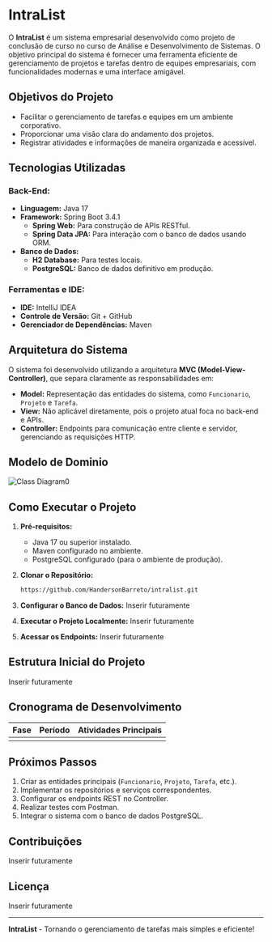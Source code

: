 # IntraList

O **IntraList** é um sistema empresarial desenvolvido como projeto de conclusão de curso no curso de Análise e Desenvolvimento de Sistemas. O objetivo principal do sistema é fornecer uma ferramenta eficiente de gerenciamento de projetos e tarefas dentro de equipes empresariais, com funcionalidades modernas e uma interface amigável.

## Objetivos do Projeto

- Facilitar o gerenciamento de tarefas e equipes em um ambiente corporativo.
- Proporcionar uma visão clara do andamento dos projetos.
- Registrar atividades e informações de maneira organizada e acessível.

## Tecnologias Utilizadas

### **Back-End:**
- **Linguagem:** Java 17
- **Framework:** Spring Boot 3.4.1
  - **Spring Web:** Para construção de APIs RESTful.
  - **Spring Data JPA:** Para interação com o banco de dados usando ORM.
- **Banco de Dados:**
  - **H2 Database:** Para testes locais.
  - **PostgreSQL:** Banco de dados definitivo em produção.

### **Ferramentas e IDE:**
- **IDE:** IntelliJ IDEA
- **Controle de Versão:** Git + GitHub
- **Gerenciador de Dependências:** Maven

## Arquitetura do Sistema

O sistema foi desenvolvido utilizando a arquitetura **MVC (Model-View-Controller)**, que separa claramente as responsabilidades em:
- **Model:** Representação das entidades do sistema, como `Funcionario`, `Projeto` e `Tarefa`.
- **View:** Não aplicável diretamente, pois o projeto atual foca no back-end e APIs.
- **Controller:** Endpoints para comunicação entre cliente e servidor, gerenciando as requisições HTTP.

## Modelo de Dominio

![Class Diagram0](https://github.com/user-attachments/assets/1e694f76-c52a-4307-a9c6-527bfe49f953)



## Como Executar o Projeto

1. **Pré-requisitos:**
   - Java 17 ou superior instalado.
   - Maven configurado no ambiente.
   - PostgreSQL configurado (para o ambiente de produção).

2. **Clonar o Repositório:**
   ```bash
   https://github.com/HandersonBarreto/intralist.git
   ```

3. **Configurar o Banco de Dados:**
Inserir futuramente

4. **Executar o Projeto Localmente:**
Inserir futuramente

5. **Acessar os Endpoints:**
Inserir futuramente

## Estrutura Inicial do Projeto

Inserir futuramente

## Cronograma de Desenvolvimento

| Fase                  | Período       | Atividades Principais                                  |
|-----------------------|---------------|------------------------------------------------------|
        |

## Próximos Passos

1. Criar as entidades principais (`Funcionario`, `Projeto`, `Tarefa`, etc.).
2. Implementar os repositórios e serviços correspondentes.
3. Configurar os endpoints REST no Controller.
4. Realizar testes com Postman.
5. Integrar o sistema com o banco de dados PostgreSQL.

## Contribuições

Inserir futuramente

## Licença

Inserir futuramente

---

**IntraList** - Tornando o gerenciamento de tarefas mais simples e eficiente!
